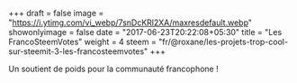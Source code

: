 +++
draft = false
image = "https://i.ytimg.com/vi_webp/7snDcKRl2XA/maxresdefault.webp"
showonlyimage = false
date = "2017-06-23T20:22:08+05:30"
title = "Les FrancoSteemVotes"
weight = 4
steem = "fr/@roxane/les-projets-trop-cool-sur-steemit-3-les-francosteemvotes"
+++

Un soutient de poids pour la communauté francophone !

<!--more-->
